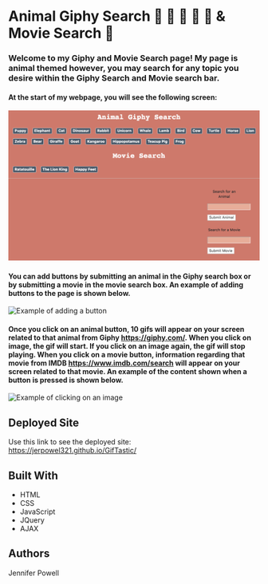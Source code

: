 # Animal Giphy Search :turtle: :whale: :panda_face: :elephant: :penguin: & Movie Search  :movie_camera:

### Welcome to my Giphy and Movie Search page! My page is animal themed however, you may search for any topic you desire within the Giphy Search and Movie search bar. 

#### At the start of my webpage, you will see the following screen:
![Start Screen](Assets/StartPage.png)


#### You can add buttons by submitting an animal in the Giphy search box or by submitting a movie in the movie search box. An example of adding buttons to the page is shown below.

![Example of adding a button](https://media.giphy.com/media/1gVkrcD7nZdhFwLWrT/giphy.gif)

#### Once you click on an animal button, 10 gifs will appear on your screen related to that animal from Giphy https://giphy.com/. When you click on image, the gif will start. If you click on an image again, the gif will stop playing. When you click on a movie button, information regarding that movie from IMDB https://www.imdb.com/search will appear on your screen related to that movie. An example of the content shown when a button is pressed is shown below.

![Example of clicking on an image](https://media.giphy.com/media/CjsyMpMeZpVCzgbcsp/giphy.gif)



## Deployed Site
Use this link to see the deployed site: https://jerpowel321.github.io/GifTastic/

## Built With
- HTML
- CSS
- JavaScript
- JQuery
- AJAX

## Authors
Jennifer Powell 